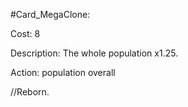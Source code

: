 #Card_MegaClone:

Cost: 8

Description: The whole population x1.25.

Action:
    population
        overall

//Reborn.
